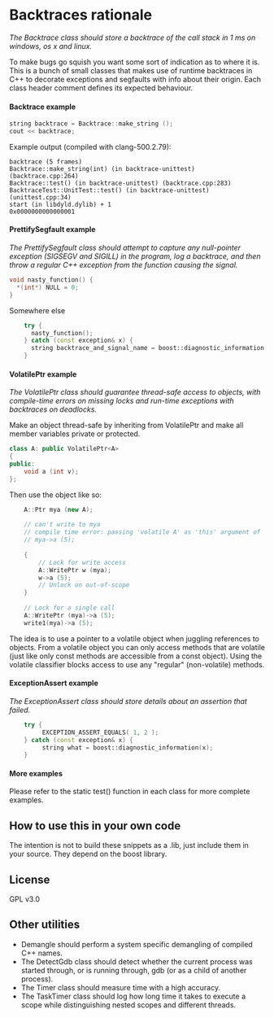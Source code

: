 Backtraces rationale
====================
_The Backtrace class should store a backtrace of the call stack in 1 ms on windows, os x and linux._

To make bugs go squish you want some sort of indication as to where it is. This is a bunch of small classes that makes use of runtime backtraces in C++ to decorate exceptions and segfaults with info about their origin. Each class header comment defines its expected behaviour. 


#### Backtrace example ####

````cpp
string backtrace = Backtrace::make_string ();
cout << backtrace;
````

Example output (compiled with clang-500.2.79):

    backtrace (5 frames)
    Backtrace::make_string(int) (in backtrace-unittest) (backtrace.cpp:264)
    Backtrace::test() (in backtrace-unittest) (backtrace.cpp:283)
    BacktraceTest::UnitTest::test() (in backtrace-unittest) (unittest.cpp:34)
    start (in libdyld.dylib) + 1
    0x0000000000000001


#### PrettifySegfault example ####
_The PrettifySegfault class should attempt to capture any null-pointer exception (SIGSEGV and SIGILL) in the program, log a backtrace, and then throw a regular C++ exception from the function causing the signal._

````cpp
void nasty_function() {
  *(int*) NULL = 0;
}
````

Somewhere else

````cpp
    try {
      nasty_function();       
    } catch (const exception& x) {
      string backtrace_and_signal_name = boost::diagnostic_information(x);
    }
````

#### VolatilePtr example ####
_The VolatilePtr class should guarantee thread-safe access to objects, with compile-time errors on missing locks and run-time exceptions with backtraces on deadlocks._

Make an object thread-safe by inheriting from VolatilePtr and make all member variables private or protected.

````cpp
class A: public VolatilePtr<A>
{
public:
    void a (int v);
};
````

Then use the object like so:

````cpp
    A::Ptr mya (new A);
    
    // can't write to mya
    // compile time error: passing 'volatile A' as 'this' argument of 'void A::a (int)' discards qualifiers
    // mya->a (5);
    
    {
        // Lock for write access
        A::WritePtr w (mya);
        w->a (5);
        // Unlock on out-of-scope
    }
    
    // Lock for a single call
    A::WritePtr (mya)->a (5);
    write1(mya)->a (5);
````

The idea is to use a pointer to a volatile object when juggling references to objects. From a volatile object you can only access methods that are volatile (just like only const methods are accessible from a const object). Using the volatile classifier blocks access to use any "regular" (non-volatile) methods.


#### ExceptionAssert example ####
_The ExceptionAssert class should store details about an assertion that failed._

````cpp
    try {
         EXCEPTION_ASSERT_EQUALS( 1, 2 );
    } catch (const exception& x) {
         string what = boost::diagnostic_information(x);
    }
````

#### More examples ####
Please refer to the static test() function in each class for more complete examples.


## How to use this in your own code ##

The intention is not to build these snippets as a .lib, just include them in your source. They depend on the boost library.


## License ##

GPL v3.0


## Other utilities ##

- Demangle should perform a system specific demangling of compiled C++ names.
- The DetectGdb class should detect whether the current process was started through, or is running through, gdb (or as a child of another process).
- The Timer class should measure time with a high accuracy.
- The TaskTimer class should log how long time it takes to execute a scope while distinguishing nested scopes and different threads.

